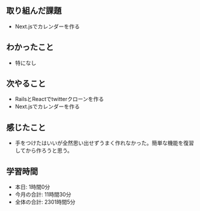 ## 取り組んだ課題
- Next.jsでカレンダーを作る
## わかったこと
-  特になし
## 次やること
- RailsとReactでtwitterクローンを作る
- Next.jsでカレンダーを作る
## 感じたこと
- 手をつけたはいいが全然思い出せずうまく作れなかった。簡単な機能を復習してから作ろうと思う。
## 学習時間
- 本日: 1時間0分
- 今月の合計: 11時間30分
- 全体の合計: 2301時間5分
